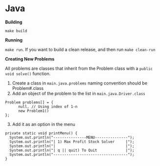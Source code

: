 # Java

**Building**

`make build`

**Running**

`make run`. If you want to build a clean release, and then run `make clean-run`



**Creating New Problems**

All problems are classes that inherit from the Problem class with a `public void solve()` function. 

1. Create a class in `main.java.problems` naming convention should be Problem#.class
2. Add an object of the problem to the list in `main.java.Driver.class`
 
  ```
Problem problems[] = {
        null, // Using index of 1-n
        new Problem1()
};
  ```
3. Add it as an option in the menu
 
  ```
private static void printMenu() {
    System.out.println("---------------MENU---------------");
    System.out.println("| 1) Max Profit Stock Solver     |");
    System.out.println("|                                |");
    System.out.println("| q || quit) To Quit             |");
    System.out.println("----------------------------------");
}
  ```
